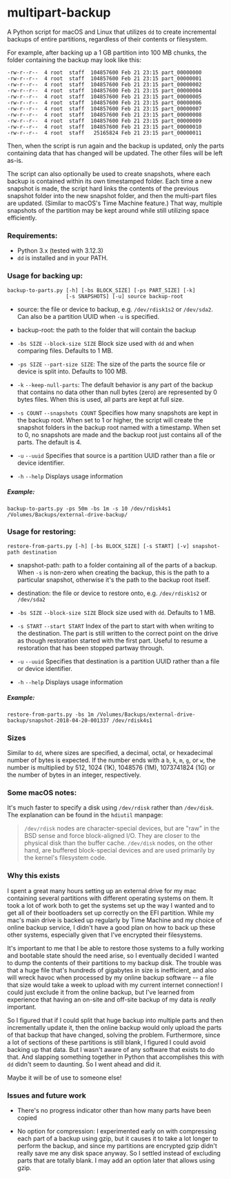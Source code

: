 # multipart-backup

A Python script for macOS and Linux that utilizes `dd` to create incremental backups of entire partitions, regardless of their contents or filesystem.

For example, after backing up a 1 GB partition into 100 MB chunks, the folder containing the backup may look like this:

    -rw-r--r--  4 root  staff  104857600 Feb 21 23:15 part_00000000
    -rw-r--r--  4 root  staff  104857600 Feb 21 23:15 part_00000001
    -rw-r--r--  4 root  staff  104857600 Feb 21 23:15 part_00000002
    -rw-r--r--  4 root  staff  104857600 Feb 21 23:15 part_00000004
    -rw-r--r--  4 root  staff  104857600 Feb 21 23:15 part_00000005
    -rw-r--r--  4 root  staff  104857600 Feb 21 23:15 part_00000006
    -rw-r--r--  4 root  staff  104857600 Feb 21 23:15 part_00000007
    -rw-r--r--  4 root  staff  104857600 Feb 21 23:15 part_00000008
    -rw-r--r--  4 root  staff  104857600 Feb 21 23:15 part_00000009
    -rw-r--r--  4 root  staff  104857600 Feb 21 23:15 part_00000010
    -rw-r--r--  4 root  staff   25165824 Feb 21 23:15 part_00000011

Then, when the script is run again and the backup is updated, only the parts containing data that has changed will be updated. The other files will be left as-is.

The script can also optionally be used to create snapshots, where each backup is contained within its own timestamped folder. Each time a new snapshot is made, the script hard links the contents of the previous snapshot folder into the new snapshot folder, and then the multi-part files are updated. (Similar to macOS's Time Machine feature.) That way, multiple snapshots of the partition may be kept around while still utilizing space efficiently.

### Requirements:

- Python 3.x (tested with 3.12.3)
- `dd` is installed and in your PATH.

### Usage for backing up:

    backup-to-parts.py [-h] [-bs BLOCK_SIZE] [-ps PART_SIZE] [-k]
                       [-s SNAPSHOTS] [-u] source backup-root

* source: the file or device to backup, e.g. `/dev/rdisk1s2` or `/dev/sda2`. Can also be a partition UUID when `-u` is specified.

* backup-root: the path to the folder that will contain the backup

* `-bs SIZE` `--block-size SIZE`
Block size used with `dd` and when comparing files. Defaults to 1 MB.

* `-ps SIZE` `--part-size SIZE`:
The size of the parts the source file or device is split into. Defaults to 100 MB.

* `-k` `--keep-null-parts`:
The default behavior is any part of the backup that contains no data other than null bytes (zero) are represented by 0 bytes files. When this is used, all parts are kept at full size.

* `-s COUNT` `--snapshots COUNT`
Specifies how many snapshots are kept in the backup root. When set to 1 or higher, the script will create the snapshot folders in the backup root named with a timestamp. When set to 0, no snapshots are made and the backup root just contains all of the parts. The default is 4.

* `-u` `--uuid`
Specifies that source is a partition UUID rather than a file or device identifier.

* `-h` `--help`
Displays usage information

##### Example:

    backup-to-parts.py -ps 50m -bs 1m -s 10 /dev/rdisk4s1 /Volumes/Backups/external-drive-backup/

### Usage for restoring:

    restore-from-parts.py [-h] [-bs BLOCK_SIZE] [-s START] [-v] snapshot-path destination

* snapshot-path: path to a folder containing all of the parts of a backup. When `-s` is non-zero when creating the backup, this is the path to a particular snapshot, otherwise it's the path to the backup root itself.

* destination: the file or device to restore onto, e.g. `/dev/rdisk1s2` or `/dev/sda2`

* `-bs SIZE` `--block-size SIZE`
Block size used with `dd`. Defaults to 1 MB.

* `-s START` `--start START`
Index of the part to start with when writing to the destination. The part is still written to the correct point on the drive as though restoration started with the first part. Useful to resume a restoration that has been stopped partway through.

* `-u` `--uuid`
Specifies that destination is a partition UUID rather than a file or device identifier.

* `-h` `--help`
Displays usage information

##### Example:

    restore-from-parts.py -bs 1m /Volumes/Backups/external-drive-backup/snapshot-2018-04-20-001337 /dev/rdisk4s1

### Sizes

Similar to `dd`, where sizes are specified, a decimal, octal, or hexadecimal number of bytes is expected.  If the number ends with a `b`, `k`, `m`, `g`, or `w`, the number is multiplied by 512, 1024 (1K), 1048576 (1M), 1073741824 (1G) or the number of bytes in an integer, respectively.

### Some macOS notes:

It's much faster to specify a disk using `/dev/rdisk` rather than `/dev/disk`. The explanation can be found in the `hdiutil` manpage:

> `/dev/rdisk` nodes are character-special devices, but are "raw" in the BSD sense and force block-aligned I/O. They are closer to the physical disk than the buffer cache. `/dev/disk` nodes, on the other hand, are buffered block-special devices and are used primarily by the kernel's filesystem code.


### Why this exists

I spent a great many hours setting up an external drive for my mac containing several partitions with different operating systems on them. It took a lot of work both to get the systems set up the way I wanted and to get all of their bootloaders set up correctly on the EFI partition. While my mac's main drive is backed up regularly by Time Machine and my choice of online backup service, I didn't have a good plan on how to back up these other systems, especially given that I've encrypted their filesystems.

It's important to me that I be able to restore those systems to a fully working and bootable state should the need arise, so I eventually decided I wanted to dump the contents of their partitions to my backup disk. The trouble was that a huge file that's hundreds of gigabytes in size is inefficient, and also will wreck havoc when processed by my online backup software -- a file that size would take a week to upload with my current internet connection! I could just exclude it from the online backup, but I've learned from experience that having an on-site and off-site backup of my data is *really* important.

So I figured that if I could split that huge backup into multiple parts and then incrementally update it, then the online backup would only upload the parts of that backup that have changed, solving the problem. Furthermore, since a lot of sections of these partitions is still blank, I figured I could avoid backing up that data. But I wasn't aware of any software that exists to do that. And slapping something together in Python that accomplishes this with `dd` didn't seem to daunting. So I went ahead and did it.

Maybe it will be of use to someone else!

### Issues and future work

- There's no progress indicator other than how many parts have been copied

- No option for compression: I experimented early on with compressing each part of a backup using gzip, but it causes it to take a lot longer to perform the backup, and since my partitions are encrypted gzip didn't really save me any disk space anyway. So I settled instead of excluding parts that are totally blank. I may add an option later that allows using gzip.
